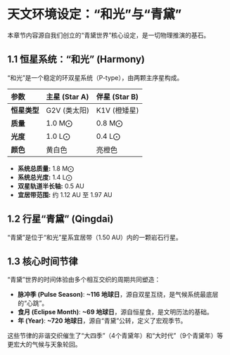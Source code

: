 # 天文环境设定：“和光”与“青黛”

本章节内容源自我们创立的“青黛世界”核心设定，是一切物理推演的基石。

## 1.1 恒星系统：“和光” (Harmony)

“和光”是一个稳定的环双星系统（P-type），由两颗主序星构成。

| 参数 | 主星 (Star A) | 伴星 (Star B) |
| :--- | :--- | :--- |
| **恒星类型** | G2V (类太阳) | K1V (橙矮星) |
| **质量** | 1.0 M⨀ | 0.8 M⨀ |
| **光度** | 1.0 L⨀ | 0.4 L⨀ |
| **颜色** | 黄白色 | 亮橙色 |

  - **系统总质量:** 1.8 M⨀
  - **系统总光度:** 1.4 L⨀
  - **双星轨道半长轴:** 0.5 AU
  - **宜居带范围:** 约 1.12 AU 至 1.97 AU

## 1.2 行星“青黛” (Qingdai)

“青黛”是位于“和光”星系宜居带（1.50 AU）内的一颗岩石行星。

## 1.3 核心时间节律

“青黛”世界的时间体验由多个相互交织的周期共同塑造：

  - **脉冲季 (Pulse Season)**: **~116 地球日**，源自双星互绕，是气候系统最底层的“心跳”。
  - **食月 (Eclipse Month)**: **~69 地球日**，源自恒星食，是文明历法的基础。
  - **年 (Year)**: **~720 地球日**，源自“青黛”公转，定义了宏观季节。

这些节律的非谐交织催生了“大四季”（4个青黛年）和“大时代”（9个青黛年）等更宏大的气候与天象轮回。
